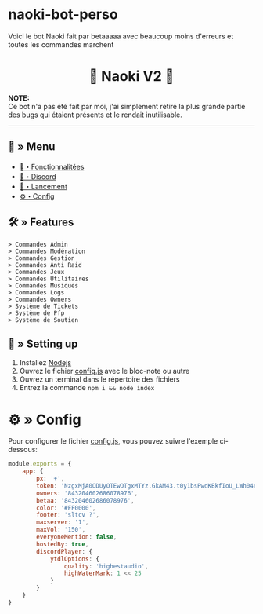 # naoki-bot-perso
Voici le bot Naoki fait par betaaaaa avec beaucoup moins d'erreurs et toutes les commandes marchent
<h1 align="center">🔗 Naoki V2 🚀</h1>

**NOTE:** \
Ce bot n'a pas été fait par moi, j'ai simplement retiré la plus grande partie des bugs qui étaient présents et le rendait inutilisable.

---
## <a id="menu"></a>🔱 » Menu

- [🔰・Fonctionnalitées](#features)
- [🌌・Discord](https://discord.gg/nANSkCyehT)
- [🎉・Lancement](#setup)
- [⚙・Config](#config)

## <a id="features"></a>🛠 » Features

```
> Commandes Admin
> Commandes Modération
> Commandes Gestion
> Commandes Anti Raid
> Commandes Jeux
> Commandes Utilitaires
> Commandes Musiques
> Commandes Logs
> Commandes Owners
> Système de Tickets
> Système de Pfp
> Système de Soutien
```

## <a id="setup"></a> 📁 » Setting up 

1. Installez [Nodejs](https://nodejs.org/ko/blog/release/v16.19.0/)
2. Ouvrez le fichier [config.js](https://github.com/002-sans/Naoki-Bot-Perso/blob/main/config.js) avec le bloc-note ou autre
3. Ouvrez un terminal dans le répertoire des fichiers
4. Entrez la commande `npm i && node index`

# <a id="config"></a>⚙ » Config

Pour configurer le fichier [config.js](https://github.com/002-sans/Naoki-Bot-Perso/blob/main/config.js), vous pouvez suivre l'exemple ci-dessous:

```js
module.exports = {
    app: {
        px: '+',
        token: 'NzgxMjA0ODUyOTEwOTgxMTYz.GkAM43.t0y1bsPwdKBkfIoU_LWh04eOtNcekjPbCFwRz0',
        owners: '843204602686078976',
        betaa: '843204602686078976',
        color: '#FF0000',
        footer: 'sltcv ?',
        maxserver: '1',
        maxVol: '150',
        everyoneMention: false,
        hostedBy: true,
        discordPlayer: {
            ytdlOptions: {
                quality: 'highestaudio',
                highWaterMark: 1 << 25
            }
        }
    }
}
```
